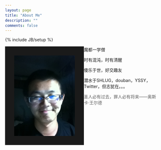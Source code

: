 ```yaml
---
layout: page
title: "About Me"
description: ""
comments: false
---
```

{% include JB/setup %}

<p><img src="img/avatar.jpg" width="200px" title="Me" align="left" border="30px"/></p>


魔都一学僧

时有混沌，时有清醒

傻乐于世，好交趣友

潜水于SHLUG，douban，YSSY，Twitter，但志犹在。。。

> 圣人必有过去，罪人必有将来——奥斯卡·王尔德
